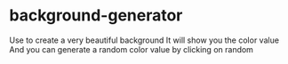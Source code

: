 # background-generator
Use to create a very beautiful background 
It will show you the color value And you can generate a random color value by clicking on random
